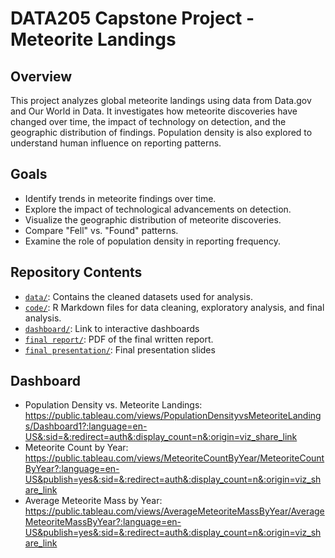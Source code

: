 # DATA205 Capstone Project - Meteorite Landings

## Overview
This project analyzes global meteorite landings using data from Data.gov and Our World in Data. It investigates how meteorite discoveries have changed over time, the impact of technology on detection, and the geographic distribution of findings. Population density is also explored to understand human influence on reporting patterns.

## Goals
- Identify trends in meteorite findings over time.
- Explore the impact of technological advancements on detection.
- Visualize the geographic distribution of meteorite discoveries.
- Compare "Fell" vs. "Found" patterns.
- Examine the role of population density in reporting frequency.

## Repository Contents

- [`data/`](data/): Contains the cleaned datasets used for analysis.
- [`code/`](code/): R Markdown files for data cleaning, exploratory analysis, and final analysis.
- [`dashboard/`](dashboards/): Link to interactive dashboards
- [`final report/`](final_report/): PDF of the final written report.
- [`final presentation/`](final_presentation/): Final presentation slides

## Dashboard
- Population Density vs. Meteorite Landings: https://public.tableau.com/views/PopulationDensityvsMeteoriteLandings/Dashboard1?:language=en-US&:sid=&:redirect=auth&:display_count=n&:origin=viz_share_link
- Meteorite Count by Year: https://public.tableau.com/views/MeteoriteCountByYear/MeteoriteCountByYear?:language=en-US&publish=yes&:sid=&:redirect=auth&:display_count=n&:origin=viz_share_link
- Average Meteorite Mass by Year: https://public.tableau.com/views/AverageMeteoriteMassByYear/AverageMeteoriteMassByYear?:language=en-US&publish=yes&:sid=&:redirect=auth&:display_count=n&:origin=viz_share_link





